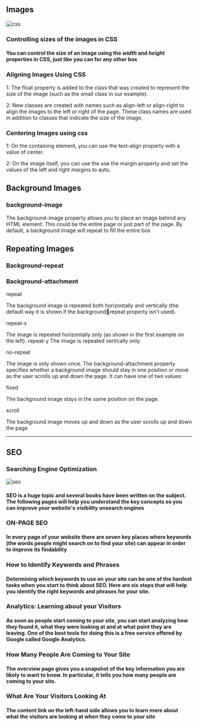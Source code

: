## Images
![css](https://www.freetutorialsplus.com/css-tutorial/images/css-illustration.png)
### Controlling sizes of the images in CSS
#### You can control the size of an image using the *width* and *height* properties in CSS, just like you can for any other box

### Aligning Images Using CSS

1: The float property is added 
to the class that was created to 
represent the size of the image 
(such as the small class in our 
example).

2: New classes are created with 
names such as align-left or 
align-right to align the images 
to the left or right of the page. 
These class names are used in 
addition to classes that indicate 
the size of the image.

### Centering Images using css
1: On the containing element, 
you can use the text-align
property with a value of center.

2: On the image itself, you can 
use the use the margin property 
and set the values of the left and 
right margins to auto.

## Background Images
### background-image
The background-image
property allows you to place 
an image behind any HTML 
element. This could be the entire 
page or just part of the page. By 
default, a background image will 
repeat to fill the entire box


## Repeating Images
### Background-repeat
### Background-attachment
repeat

The background image is 
repeated both horizontally and 
vertically (the default way it 
is shown if the backgroundrepeat property isn't used).

repeat-x

The image is repeated 
horizontally only (as shown in 
the first example on the left).
repeat-y
The image is repeated vertically 
only.

no-repeat

The image is only shown once.
The background-attachment 
property specifies whether a 
background image should stay in 
one position or move as the user 
scrolls up and down the page. It 
can have one of two values:

fixed

The background image stays in 
the same position on the page.

scroll

The background image moves 
up and down as the user scrolls 
up and down the page

----------------------------
## SEO
### Searching Engine Optimization
![seo](https://cdn.business2community.com/wp-content/uploads/2018/08/iStock-173242932-900x657.jpg)

#### SEO is a huge topic and several books have been written on the subject. The following pages will help you understand the key concepts so you can improve your website's visibility onsearch engines

### ON-PAGE SEO
#### In every page of your website there are seven key places where keywords (the words people might search on to find your site) can appear in order to improve its findability

### How to Identify Keywords and Phrases

#### Determining which keywords to use on your site can be one of the hardest tasks when you start to think about SEO. Here are six steps that will help you identify the right keywords and phrases for your site.

### Analytics: Learning about your Visitors

#### As soon as people start coming to your site, you can start analyzing how they found it, what they were looking at and at what point they are leaving. One of the best tools for doing this is a free service offered by Google called Google Analytics.
### How Many People Are Coming to Your Site

#### The overview page gives you a snapshot of the key information you are likely to want to know. In particular, it tells you how many people are coming to your site.

### What Are Your Visitors Looking At
#### The content link on the left-hand side allows you to learn more about what the visitors are looking at when they come to your site
